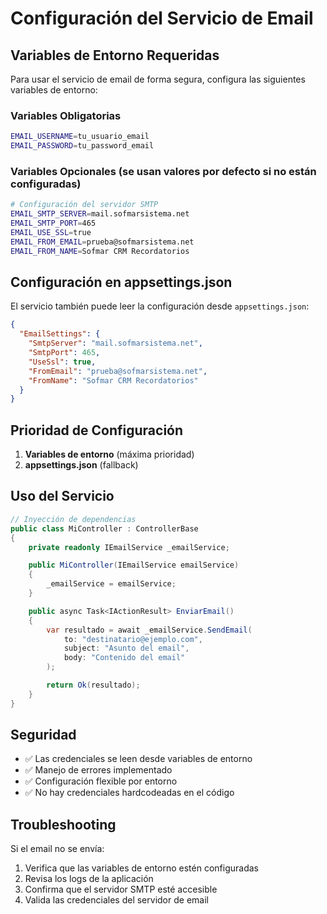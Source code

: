 # Configuración del Servicio de Email

## Variables de Entorno Requeridas

Para usar el servicio de email de forma segura, configura las siguientes variables de entorno:

### Variables Obligatorias
```bash
EMAIL_USERNAME=tu_usuario_email
EMAIL_PASSWORD=tu_password_email
```

### Variables Opcionales (se usan valores por defecto si no están configuradas)
```bash
# Configuración del servidor SMTP
EMAIL_SMTP_SERVER=mail.sofmarsistema.net
EMAIL_SMTP_PORT=465
EMAIL_USE_SSL=true
EMAIL_FROM_EMAIL=prueba@sofmarsistema.net
EMAIL_FROM_NAME=Sofmar CRM Recordatorios
```

## Configuración en appsettings.json

El servicio también puede leer la configuración desde `appsettings.json`:

```json
{
  "EmailSettings": {
    "SmtpServer": "mail.sofmarsistema.net",
    "SmtpPort": 465,
    "UseSsl": true,
    "FromEmail": "prueba@sofmarsistema.net",
    "FromName": "Sofmar CRM Recordatorios"
  }
}
```

## Prioridad de Configuración

1. **Variables de entorno** (máxima prioridad)
2. **appsettings.json** (fallback)

## Uso del Servicio

```csharp
// Inyección de dependencias
public class MiController : ControllerBase
{
    private readonly IEmailService _emailService;

    public MiController(IEmailService emailService)
    {
        _emailService = emailService;
    }

    public async Task<IActionResult> EnviarEmail()
    {
        var resultado = await _emailService.SendEmail(
            to: "destinatario@ejemplo.com",
            subject: "Asunto del email",
            body: "Contenido del email"
        );

        return Ok(resultado);
    }
}
```

## Seguridad

- ✅ Las credenciales se leen desde variables de entorno
- ✅ Manejo de errores implementado
- ✅ Configuración flexible por entorno
- ✅ No hay credenciales hardcodeadas en el código

## Troubleshooting

Si el email no se envía:

1. Verifica que las variables de entorno estén configuradas
2. Revisa los logs de la aplicación
3. Confirma que el servidor SMTP esté accesible
4. Valida las credenciales del servidor de email 